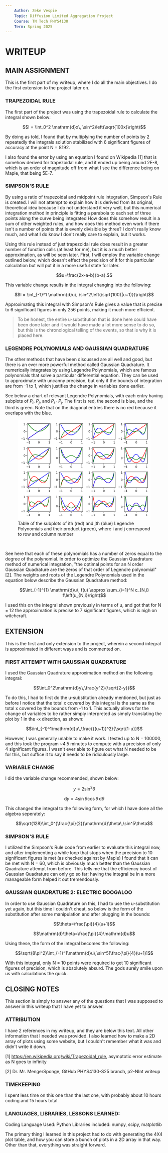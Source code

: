 ```yaml
---
    Author: Zeke Vespie
    Topic: Diffusion Limited Aggregation Project
    Course: TN Tech PHYS4130
    Term: Spring 2025
---
```


# WRITEUP

## MAIN ASSIGNMENT

This is the first part of my writeup, where I do all the main objectives. I do the first extension to the project later on.

### TRAPEZOIDAL RULE

The first part of the project was using the trapezoidal rule to calculate the integral shown below:

```math
I = \int_0^2 \mathrm{d}x\, \sin^2\left(\sqrt{100x}\right)
```

By doing as told, I found that by multiplying the number of points by 2 repeatedly the integrals solution stabilized with 6 significant figures of accuracy at the point N = 8192.

I also found the error by using an equation I found on Wikipedia [1] that is somehow derived for trapezoidal rule, and it ended up being around 2E-8, which is an order of magnitude off from what I see the difference being on Maple, that being 5E-7.

### SIMPSON'S RULE

By using a ratio of trapezoidal and midpoint rule integration, Simpson's Rule is created. I will not attempt to explain how it is derived from its original, theoretical idea because I do not understand it very well, but this numerical integration method in principle is fitting a parabola to each set of three points along the curve being integrated How does this somehow result in a sum of other weighted rules, and how does this method even work if there isn't a number of points that is evenly divisible by three? I don't really know much, and what I do know I don't really care to explain, but it works.

Using this rule instead of just trapezoidal rule does result in a greater number of function calls (at least for me), but it is a much better approximation, as will be seen later. First, I will employ the variable change outlined below, which doesn't effect the precision of it for this particular calculation but will put it in a more useful state for later.

```math
u=\frac{2x-a-b}{b-a}.
```

This variable change results in the integral changing into the following:

```math
I = \int_{-1}^1 \mathrm{d}u\, \sin^2\left(\sqrt{100{(u+1)}}\right)
```

Approximating this integral with Simpson's Rule gives a value that is precise to 6 significant figures in only 256 points, making it much more efficient.

> To be honest, the entire u-substitution that is done here could have been done later and it would have made a lot more sense to do so, but this is the chronological telling of the events, so that is why it is placed here.

### LEGENDRE POLYNOMIALS AND GAUSSIAN QUADRATURE

The other methods that have been discussed are all well and good, but there is an ever more powerful method called Gaussian Quadrature. It numerically integrates by using Legendre Polynomials, which are famous polynomials that solve a particular differential equation. They can be used to approximate with uncanny precision, but only if the bounds of integration are from -1 to 1, which justifies the change in variables done earlier. 

See below a chart of relevant Legendre Polynomials, with each entry having subplots of $`P_i`$, $`P_j`$, and $`P_i\cdot P_j`$. The first is red, the second is blue, and the third is green. Note that on the diagonal entries there is no red because it overlaps with the blue.

<figure>
  <img src=figures/4x4Grid.png>
    <figcaption>Table of the subplots of ith (red) and jth (blue) Legendre Polynomials and their product (green), where i and j correspond to row and column number</figcaption>
</figure>
<p>&nbsp;</p> 

See here that each of these polynomials has a number of zeros equal to the degree of the polynomial. In order to optimize the Gaussian Quadrature method of numerical integration, "the optimal points for an N order Gaussian Quadrature are the zeros of that order of Legendre polynomial" [2]. The weights and roots of the Legendre Polynomials used in the equation below describe the Gaussian Quadrature method:

```math
\int_{-1}^{1} \mathrm{d}u\, f(u) \approx \sum_{i=1}^N c_{N,i} f\left(u_{N,i}\right)
```

I used this on the integral shown previously in terms of u, and got that for N = 12 the approximation is precise to 7 significant figures, which is nigh on witchcraft.

## EXTENSION

This is the first and only extension to the project, wherein a second integral is approximated in different ways and is commented on.

### FIRST ATTEMPT WITH GAUSSIAN QUADRATURE

I used the Gaussian Quadrature approximation method on the following integral:

```math
\int_0^2\mathrm{d}y\,\frac{y^2}{\sqrt{2-y}}
```

To do this, I had to first do the u-substitution already mentioned, but just as before I notice that the total x covered by this integral is the same as the total x covered by the bounds from -1 to 1. This actually allows for the change of variables to be rather simply interpreted as simply translating the plot by 1 in the -x direction, as shown:

```math
\int_{-1}^1\mathrm{d}u\,\frac{{(u+1)}^2}{\sqrt{1-u}}
```

However, I was generally unable to make it work. I tested up to N = 100000, and this took the program ~4.5 minutes to compute with a precision of only 4 significant figures. I wasn't ever able to figure out what N needed to be for this, but suffice it to say it needs to be ridiculously large.

### VARIABLE CHANGE

I did the variable change recommended, shown below:

```math
y=2\sin^2\theta
```

```math
\mathrm{d}y=4\sin\theta\cos\theta\,\mathrm{d}\theta
```

This changed the integral to the following form, for which I have done all the algebra seperately:

```math
\sqrt{128}\int_0^{\frac{\pi}{2}}\mathrm{d}\theta\,\sin^5\theta
```

### SIMPSON'S RULE

I utilized the Simpson's Rule code from earlier to evaluate this integral now, and after implementing a while loop that stops when the precision to 10 significant figures is met (as checked against by Maple) I found that it can be met with N = 60, which is obviously much better than the Gaussian Quadrature attempt from before. This tells me that the efficiency boost of Gaussian Quadrature can only go so far; having the integral be in a more manageable form helped it out tremendously.

### GAUSSIAN QUADRATURE 2: ELECTRIC BOOGALOO

In order to use Gaussian Quadrature on this, I had to use the u-substitution yet again, but this time I couldn't cheat, so below is the form of the substitution after some manipulation and after plugging in the bounds:

```math
\theta=\frac{\pi}{4}(u+1)
```

```math
\mathrm{d}\theta=\frac{\pi}{4}\mathrm{d}u
```

Using these, the form of the integral becomes the following:

```math
\sqrt{8\pi^2}\int_{-1}^1\mathrm{d}u\,\sin^5[\frac{\pi}{4}(u+1)]
```
With this integral, only N = 10 points were required to get 10 significant figures of precision, which is absolutely absurd. The gods surely smile upon us with calculations the quick.

## CLOSING NOTES

This section is simply to answer any of the questions that I was supposed to answer in this writeup that I have yet to answer.

### ATTRIBUTION
I have 2 references in my writeup, and they are below this text. All other information that I needed was provided. I also learned how to make a 2D array of plots using some website, but I couldn't remember what it was and didn't write it down.

[1] https://en.wikipedia.org/wiki/Trapezoidal_rule, asymptotic error estimate as N goes to infinity

[2] Dr. Mr. MengerSponge, GitHub PHYS4130-S25 branch, p2-NInt writeup

### TIMEKEEPING
I spent less time on this one than the last one, with probably about 10 hours coding and 15 hours total.

### LANGUAGES, LIBRARIES, LESSONS LEARNED:
Coding Language Used: Python
Libraries included: numpy, scipy, matplotlib

The primary thing I learned in this project had to do with generating the 4X4 plot table, and how you can store a bunch of plots in a 2D array in that way. Other than that, everything was straight forward.